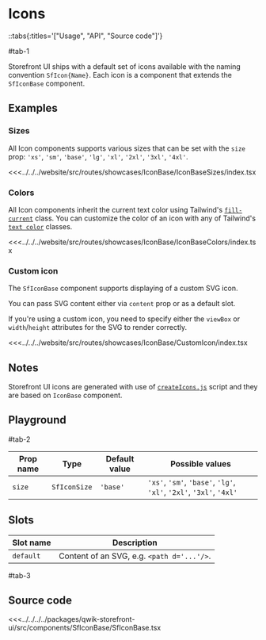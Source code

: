 # Icons

::tabs{:titles='["Usage", "API", "Source code"]'}

#tab-1

Storefront UI ships with a default set of icons available with the naming convention `SfIcon{Name}`. Each icon is a component that extends the `SfIconBase` component.

<!-- ## List of icons

List of all icons shipped with Storefront UI below. Click on any of the icons to copy its name.

<Showcase showcase-name="IconBase/ListOfIcons"  allow="clipboard-write">

<<<../../../website/src/routes/showcases/IconBase/ListOfIcons/index.tsx -->

</Showcase>

## Examples

### Sizes

All Icon components supports various sizes that can be set with the `size` prop: `'xs'`, `'sm'`, `'base'`, `'lg'`, `'xl'`, `'2xl'`, `'3xl'`, `'4xl'`.

<Showcase showcase-name="IconBase/IconBaseSizes" style="min-height:300px">

<<<../../../website/src/routes/showcases/IconBase/IconBaseSizes/index.tsx

</Showcase>

### Colors

All Icon components inherit the current text color using Tailwind's [`fill-current`](https://tailwindcss.com/docs/fill) class. You can customize the color of an icon with any of Tailwind's [`text color`](https://tailwindcss.com/docs/text-color) classes.

<Showcase showcase-name="IconBase/IconBaseColors">

<<<../../../website/src/routes/showcases/IconBase/IconBaseColors/index.tsx

</Showcase>

### Custom icon

The `SfIconBase` component supports displaying of a custom SVG icon.

You can pass SVG content either via `content` prop or as a default slot.

If you're using a custom icon, you need to specify either the `viewBox` or `width`/`height` attributes for the SVG to render correctly.

<Showcase showcase-name="IconBase/CustomIcon">

<<<../../../website/src/routes/showcases/IconBase/CustomIcon/index.tsx

</Showcase>

## Notes

Storefront UI icons are generated with use of [`createIcons.js`](https://github.com/vuestorefront/storefront-ui/blob/v2/createIcons.js) script and they are based on `IconBase` component.

<!-- ## Accessibility notes

When using an Icon without any additional label and/or description, you should specify an `aria-label` on the icon component. -->

## Playground

<Generate class="playground" />

#tab-2

| Prop name | Type         | Default value | Possible values                                                     |
| --------- | ------------ | ------------- | ------------------------------------------------------------------- |
| `size`    | `SfIconSize` | `'base'`      | `'xs'`, `'sm'`, `'base'`, `'lg'`, `'xl'`, `'2xl'`, `'3xl'`, `'4xl'` |

## Slots

| Slot name | Description                                |
| --------- | ------------------------------------------ |
| `default` | Content of an SVG, e.g. `<path d='...'/>`. |

#tab-3

## Source code

<<<../../../../packages/qwik-storefront-ui/src/components/SfIconBase/SfIconBase.tsx
